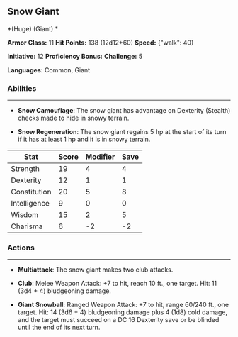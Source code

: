 ## Snow Giant
*(Huge) (Giant) *

**Armor Class:** 11
**Hit Points:** 138 (12d12+60)
**Speed:** {"walk": 40}

**Initiative:** 12
**Proficiency Bonus:**
**Challenge:** 5

**Languages:** Common, Giant

### Abilities
 --- 
- **Snow Camouflage**: The snow giant has advantage on Dexterity (Stealth) checks made to hide in snowy terrain.

- **Snow Regeneration**: The snow giant regains 5 hp at the start of its turn if it has at least 1 hp and it is in snowy terrain.



| Stat | Score | Modifier | Save |
| ---- | ---- | ---- | ---- |
| Strength | 19 | 4 | 4 |
| Dexterity | 12 | 1 | 1 |
| Constitution | 20 | 5 | 8 |
| Intelligence | 9 | 0 | 0 |
| Wisdom | 15 | 2 | 5 |
| Charisma | 6 | -2 | -2 |

### Actions
 --- 
- **Multiattack**: The snow giant makes two club attacks.

- **Club**: Melee Weapon Attack: +7 to hit, reach 10 ft., one target. Hit: 11 (3d4 + 4) bludgeoning damage.

- **Giant Snowball**: Ranged Weapon Attack: +7 to hit, range 60/240 ft., one target. Hit: 14 (3d6 + 4) bludgeoning damage plus 4 (1d8) cold damage, and the target must succeed on a DC 16 Dexterity save or be blinded until the end of its next turn.

